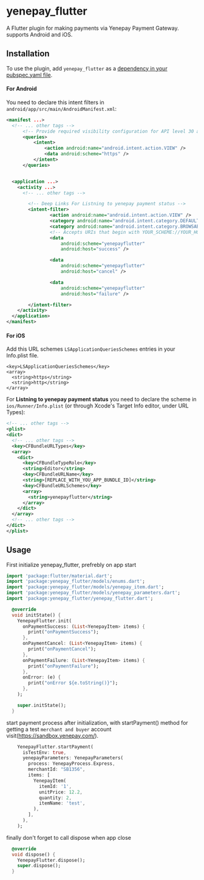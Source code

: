# yenepay_flutter

A Flutter plugin for making payments via Yenepay Payment Gateway. supports Android and iOS.

## Installation

To use the plugin, add `yenepay_flutter` as a
[dependency in your pubspec.yaml file](https://flutter.io/platform-plugins/).

#### For Android

You need to declare this intent filters in `android/app/src/main/AndroidManifest.xml`:

```xml
<manifest ...>
  <!-- ... other tags -->
      <!-- Provide required visibility configuration for API level 30 and above -->
      <queries>
          <intent>
              <action android:name="android.intent.action.VIEW" />
              <data android:scheme="https" />
          </intent>
      </queries>


  <application ...>
    <activity ...>
      <!-- ... other tags -->

        <!-- Deep Links For Listning to yenepay payment status -->
        <intent-filter>
                <action android:name="android.intent.action.VIEW" />
                <category android:name="android.intent.category.DEFAULT" />
                <category android:name="android.intent.category.BROWSABLE" />
                <!-- Accepts URIs that begin with YOUR_SCHEME://YOUR_HOST -->
                <data
                    android:scheme="yenepayflutter"
                    android:host="success" />

                <data
                    android:scheme="yenepayflutter"
                    android:host="cancel" />

                <data
                    android:scheme="yenepayflutter"
                    android:host="failure" />

        </intent-filter>
    </activity>
  </application>
</manifest>
```

#### For iOS

Add this URL schemes `LSApplicationQueriesSchemes` entries in your Info.plist file.

```
<key>LSApplicationQueriesSchemes</key>
<array>
  <string>https</string>
  <string>http</string>
</array>
```

For **Listning to yenepay payment status** you need to declare the scheme in
`ios/Runner/Info.plist` (or through Xcode's Target Info editor,
under URL Types):

```xml
<!-- ... other tags -->
<plist>
<dict>
  <!-- ... other tags -->
  <key>CFBundleURLTypes</key>
  <array>
    <dict>
      <key>CFBundleTypeRole</key>
      <string>Editor</string>
      <key>CFBundleURLName</key>
      <string>[REPLACE_WITH_YOU_APP_BUNDLE_ID]</string>
      <key>CFBundleURLSchemes</key>
      <array>
        <string>yenepayflutter</string>
      </array>
    </dict>
  </array>
  <!-- ... other tags -->
</dict>
</plist>
```

## Usage

First initialize yenepay_flutter, prefrebly on app start

```dart
import 'package:flutter/material.dart';
import 'package:yenepay_flutter/models/enums.dart';
import 'package:yenepay_flutter/models/yenepay_item.dart';
import 'package:yenepay_flutter/models/yenepay_parameters.dart';
import 'package:yenepay_flutter/yenepay_flutter.dart';

  @override
  void initState() {
    YenepayFlutter.init(
      onPaymentSuccess: (List<YenepayItem> items) {
        print("onPaymentSuccess");
      },
      onPaymentCancel: (List<YenepayItem> items) {
        print("onPaymentCancel");
      },
      onPaymentFailure: (List<YenepayItem> items) {
        print("onPaymentFailure");
      },
      onError: (e) {
        print("onError ${e.toString()}");
      },
    );

    super.initState();
  }
```


start payment process after initialization, with startPayment() method
for getting a test `merchant and buyer` account visit(https://sandbox.yenepay.com/).

```dart
    YenepayFlutter.startPayment(
      isTestEnv: true,
      yenepayParameters: YenepayParameters(
        process: YenepayProcess.Express,
        merchantId: "SB1356",
        items: [
          YenepayItem(
            itemId: '1',
            unitPrice: 12.2,
            quantity: 2,
            itemName: 'test',
          ),
        ],
      ),
    );
```

finally don't forget to call dispose when app close

```dart
  @override
  void dispose() {
    YenepayFlutter.dispose();
    super.dispose();
  }
```

